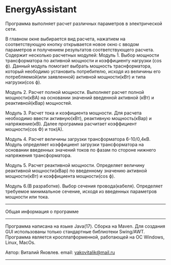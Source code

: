 # EnergyAssistant

Программа выполняет расчет различных параметров в электрической сети. 

В главном окне выбирается вид расчета, нажатием на соответствующую кнопку 
открывается новое окно с вводом параметров и получением результатов соответствующего расчета. 
Содержит несколько расчетных модулей:
Модуль 1. Выбор мощности трансформатора по активной мощности и коэффициенту нагрузки (cos ф).
	Данный модуль помогает выбрать мощность траснформатора, который неободимо установить
	потребителю, исходя из величины его потребляемой(или заявленной) активной мощности(кВт) и 
	типа нагрузки(cos ф). 

Модуль 2. Расчет полной мощности. 
	Выполняет расчет полной мощности(кВА) на основании значений введенной активной (кВт) и 
	реактивной(кВар) мощностей.

Модуль 3. Расчет тока и коэфициента мощности. 
	Для расчета необходимо ввести активную(кВт), реактивную мощность(кВар) и напряжение(кВ). 
	Далее программа расчитает коэффициент мощности(cos Ф) и ток(А).

Модуль 4. Расчет величины загрузки трансформатора 6-10/0,4кВ. 
	Модуль определяет коэффициент загрузки трансформатора на основании введенных 
	значений токов по фазам по стороне нижнего напряжения трансформатора. 

Модуль 5. Расчет реактивной мощности. 
	Определяет величину реактивной мощности(кВар) по введенному значению активной мощности(кВт) 
	и коэффициента мощности(cos ф).


Модуль 6.(В разработке). Выбор сечения провода(кабеля).
	Определяет требуемое минимальное сечение, исходя из введенных параметров мощности или тока. 


********************************
Общая информация о программе
********************************
Программа написана на языке Java(17). Сборка на Maven. 
Для создания GUI использованы только стандартные библиотеки Swing/AWT.
Программа является кросплатформенной, работающей на ОС Windows, Linux, MacOs. 

Автор: Виталий Яковлев. 
email: yakovitalik@mail.ru
********************************
